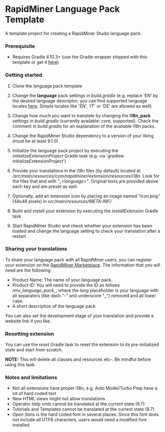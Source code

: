 RapidMiner Language Pack Template
=============================

A template project for creating a RapidMiner Studio language pack. 

### Prerequisite
* Requires Gradle 4.10.3+ (use the Gradle wrapper shipped with this template or get it [here](http://gradle.org/installation))

### Getting started
1. Clone the language pack template

2. Change the **language** pack settings in _build.gradle_ (e.g. replace 'EN' by the desired language descriptor; you can find supported language locales [here](https://www.oracle.com/java/technologies/javase/jdk8-jre8-suported-locales.html). Simple locales like 'EN', 'IT' or 'DE' are allowed as well)

3. Change how much you want to translate by changing the **i18n_pack** settings in _build.gradle_ (currently available: core, supported).
 Check the comment in _build.gradle_ for an explanation of the available i18n packs.

4. Change the RapidMiner Studio dependency to a version of your liking (must be at least 9.1.0)

5. Initialize the language pack project by executing the _initializeExtensionProject_ Gradle task (e.g. via 'gradlew initializeExtensionProject')

6. Provide your translations in the i18n files (by default) located at _/src/main/resources/com/rapidminer/extension/resources/i18n_. Look for the files that end with _"\_\<language>"_. Original texts are provided above each key and are preset as well.

7. Optionally, add an extension icon by placing an image named "icon.png" (48x48 pixels) in  _src/main/resources/META-INF/_. 

8. Build and install your extension by executing the _installExtension_ Gradle task 

9. Start RapidMiner Studio and check whether your extension has been loaded and change the language setting to check your translation after a restart

### Sharing your translations
To share your language pack with all RapidMiner users, you can register your extension on the [RapidMiner Marketplace](https://marketplace.rapidminer.com/UpdateServer/faces/restricted/file_product_request.xhtml).
The information that you will need are the following
* Product Name: The name of your language pack.
* Product ID: You will need to provide the ID as follows *rmx_language_pack_<lang>*, where the *lang* placeholder
is your language with all separators (like dash "-" and underscore "_") removed and all lower case.
* A short description of the language pack

You can also set the development stage of your translation and provide a website link if you like. 

### Resetting extension
You can use the _reset_ Gradle task to reset the extension to its pre-initialized state and start from scratch.
 
 **NOTE:** This will delete all classes and resources etc-. Be mindful before using this task.

### Notes and limitations
* Not all extensions have proper i18n; e.g. Auto Model/Turbo Prep have a lot of hard coded text
* New HTML views might not allow translations
* Operator help xmls cannot be translated at the current state (9.7)
* Tutorials and Templates cannot be translated at the current state (9.7)
* _Open Sans_ is the hard coded font in several places. Since this font does not include all UTF8 characters, users would need a modified font installed

